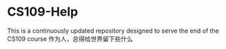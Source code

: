 # CS109-Help
This is a continuously updated repository designed to serve the end of the CS109 course
作为人，总得给世界留下些什么
